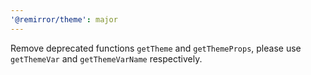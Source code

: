 ```yaml
---
'@remirror/theme': major
---
```


Remove deprecated functions `getTheme` and `getThemeProps`, please use `getThemeVar` and `getThemeVarName` respectively.
